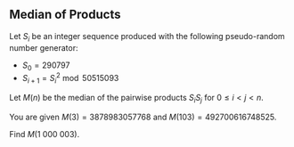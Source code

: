 ## Median of Products

Let $S_i$ be an integer sequence produced with the following pseudo-random number generator:

- $S_0 = 290797$
- $S_{i+1} = S_i^2 \bmod 50515093$

Let $M(n)$ be the median of the pairwise products $S_iS_j$ for $0\le i\lt j\lt n$.

You are given $M(3)=3878983057768$ and $M(103)=492700616748525$.

Find $M(1\ 000\ 003)$.
